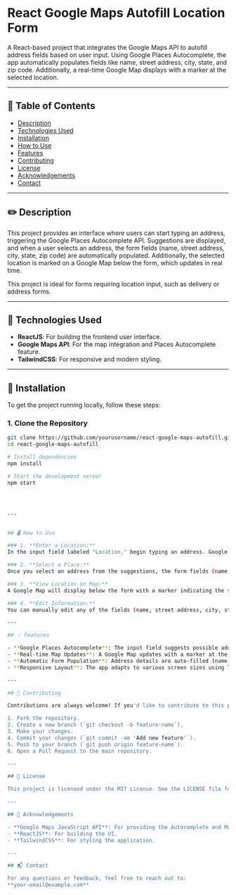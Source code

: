 # React Google Maps Autofill Location Form

A React-based project that integrates the Google Maps API to autofill address fields based on user input. Using Google Places Autocomplete, the app automatically populates fields like name, street address, city, state, and zip code. Additionally, a real-time Google Map displays with a marker at the selected location.

---

## 📑 Table of Contents

- [Description](#description)
- [Technologies Used](#technologies-used)
- [Installation](#installation)
- [How to Use](#how-to-use)
- [Features](#features)
- [Contributing](#contributing)
- [License](#license)
- [Acknowledgements](#acknowledgements)
- [Contact](#contact)

---

## ✏️ Description

This project provides an interface where users can start typing an address, triggering the Google Places Autocomplete API. Suggestions are displayed, and when a user selects an address, the form fields (name, street address, city, state, zip code) are automatically populated. Additionally, the selected location is marked on a Google Map below the form, which updates in real time.

This project is ideal for forms requiring location input, such as delivery or address forms.

---

## 🚀 Technologies Used

- **ReactJS**: For building the frontend user interface.
- **Google Maps API**: For the map integration and Places Autocomplete feature.
- **TailwindCSS**: For responsive and modern styling.

---

## 🔧 Installation

To get the project running locally, follow these steps:

### 1. Clone the Repository

```bash
git clone https://github.com/yourusername/react-google-maps-autofill.git
cd react-google-maps-autofill

# Install dependencies
npm install

# Start the development server
npm start




---


## 🖥️ How to Use

### 1. **Enter a Location:**
In the input field labeled "Location," begin typing an address. Google Places Autocomplete will suggest possible addresses.

### 2. **Select a Place:**
Once you select an address from the suggestions, the form fields (name, street address, city, state, zip code) will be automatically filled.

### 3. **View Location on Map:**
A Google Map will display below the form with a marker indicating the selected location. The map will update in real-time as you select a new place.

### 4. **Edit Information:**
You can manually edit any of the fields (name, street address, city, state, zip code). The changes will be reflected in the form state.

---

## ✨ Features

- **Google Places Autocomplete**: The input field suggests possible addresses as you type.
- **Real-time Map Updates**: A Google Map updates with a marker at the selected location.
- **Automatic Form Population**: Address details are auto-filled (name, street address, city, state, zip code).
- **Responsive Layout**: The app adapts to various screen sizes using TailwindCSS.

---

## 🤝 Contributing

Contributions are always welcome! If you'd like to contribute to this project, follow these steps:

1. Fork the repository.
2. Create a new branch (`git checkout -b feature-name`).
3. Make your changes.
4. Commit your changes (`git commit -am 'Add new feature'`).
5. Push to your branch (`git push origin feature-name`).
6. Open a Pull Request to the main repository.

---

## 📝 License

This project is licensed under the MIT License. See the LICENSE file for more details.

---

## 💖 Acknowledgements

- **Google Maps JavaScript API**: For providing the Autocomplete and Map features.
- **ReactJS**: For building the UI.
- **TailwindCSS**: For styling the application.

---

## 📬 Contact

For any questions or feedback, feel free to reach out to:  
**your-email@example.com**
